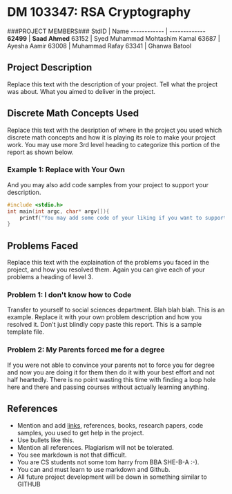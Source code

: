 # DM 103347: RSA Cryptography #
<!-- Replace XX with your course ID-->
###PROJECT MEMBERS###
StdID | Name
------------ | -------------
**62499** | **Saad Ahmed** <!--this is the group leader in bold-->
63152 | Syed Muhammad Mohtashim Kamal
63687 | Ayesha Aamir 
63008 | Muhammad Rafay
63341 | Ghanwa Batool 
<!-- Replace name and student ids with acutally group member names and ids-->
## Project Description ##
Replace this text with the description of your project. Tell what the project was about. What you aimed to deliver in the project.

## Discrete Math Concepts Used ##
Replace this text with the desription of where in the project you used which discrete math concepts and how it is playing its role to make your project work. You may use more 3rd level heading to categorize this portion of the report as shown below.

### Example 1: Replace with Your Own ###
And you may also add code samples from your project to support your description. 
```C++
#include <stdio.h>
int main(int argc, char* argv[]){
    printf("You may add some code of your liking if you want to support your description");
}
```

## Problems Faced ##
Replace this text with the explaination of the problems you faced in the project, and how you resolved them. Again you can give each of your problems a heading of level 3.

### Problem 1: I don't know how to Code ###
Transfer to yourself to social sciences department. Blah blah blah. This is an example. Replace it with your own problem description and how you resolved it. 
Don't just blindly copy paste this report. This is a sample template file. 

### Problem 2: My Parents forced me for a degree ###
If you were not able to convince your parents not to force you for degree and now you are doing it for them then do it with your best effort and not half heartedly. There is no point wasting this time with finding a loop hole here and there and passing courses without actually learning anything.  

## References ##
- Mention and add [links](https://guides.github.com/features/mastering-markdown/), references, books, research papers, code samples, you used to get help in the project.
- Use bullets like this.
- Mention all references. Plagiarism will not be tolerated.
- You see markdown is not that difficult.
- You are CS students not some tom harry from BBA SHE-B-A :-).
- You can and must learn to use markdown and Github. 
- All future project development will be down in something similar to GITHUB

